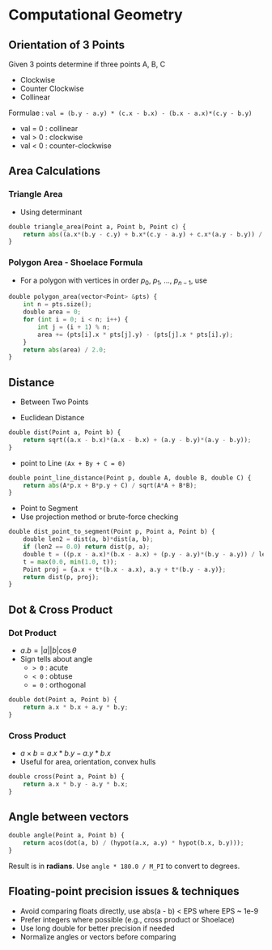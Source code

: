 # Computational Geometry

## Orientation of 3 Points

Given 3 points determine if three points A, B, C

- Clockwise
- Counter Clockwise
- Collinear

Formulae : `val = (b.y - a.y) * (c.x - b.x) - (b.x - a.x)*(c.y - b.y)`

- val = 0 : collinear
- val > 0 : clockwise
- val < 0 : counter-clockwise

## Area Calculations

### Triangle Area

- Using determinant

````python
double triangle_area(Point a, Point b, Point c) {
    return abs((a.x*(b.y - c.y) + b.x*(c.y - a.y) + c.x*(a.y - b.y)) / 2.0);
}
````

### Polygon Area - Shoelace Formula

- For a polygon with vertices in order $p_0$, $p_1$, ..., $p_{n-1}$, use

````python
double polygon_area(vector<Point> &pts) {
    int n = pts.size();
    double area = 0;
    for (int i = 0; i < n; i++) {
        int j = (i + 1) % n;
        area += (pts[i].x * pts[j].y) - (pts[j].x * pts[i].y);
    }
    return abs(area) / 2.0;
}
````

## Distance

- Between Two Points

- Euclidean Distance

````python
double dist(Point a, Point b) {
    return sqrt((a.x - b.x)*(a.x - b.x) + (a.y - b.y)*(a.y - b.y));
}
````

* point to Line `(Ax + By + C = 0)`

````python
double point_line_distance(Point p, double A, double B, double C) {
    return abs(A*p.x + B*p.y + C) / sqrt(A*A + B*B);
}
````

- Point to Segment
- Use projection method or brute-force checking

````python
double dist_point_to_segment(Point p, Point a, Point b) {
    double len2 = dist(a, b)*dist(a, b);
    if (len2 == 0.0) return dist(p, a);
    double t = ((p.x - a.x)*(b.x - a.x) + (p.y - a.y)*(b.y - a.y)) / len2;
    t = max(0.0, min(1.0, t));
    Point proj = {a.x + t*(b.x - a.x), a.y + t*(b.y - a.y)};
    return dist(p, proj);
}
````

## Dot & Cross Product

### Dot Product

- $a.b = |a||b| \cos \theta$
- Sign tells about angle
    - `> 0` : acute
    - `< 0` : obtuse
    - `= 0` : orthogonal

````python
double dot(Point a, Point b) {
    return a.x * b.x + a.y * b.y;
}
````

### Cross Product

- $a \times b = a.x * b.y - a.y * b.x$
- Useful for area, orientation, convex hulls

````python
double cross(Point a, Point b) {
    return a.x * b.y - a.y * b.x;
}
````

## Angle between vectors

````python
double angle(Point a, Point b) {
    return acos(dot(a, b) / (hypot(a.x, a.y) * hypot(b.x, b.y)));
}
````

Result is in **radians**. Use `angle * 180.0 / M_PI` to convert to degrees.

## Floating-point precision issues & techniques

- Avoid comparing floats directly, use abs(a - b) < EPS where EPS ~ 1e-9
- Prefer integers where possible (e.g., cross product or Shoelace)
- Use long double for better precision if needed
- Normalize angles or vectors before comparing